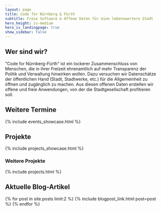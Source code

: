```yaml
---
layout: page
title: Code for Nürnberg & Fürth
subtitle: Freie Software & Offene Daten für eine lebenswertere Stadt
hero_height: is-medium
hero_is_landingpage: true
show_sidebar: false
---
```



## Wer sind wir?

"Code for Nürnberg-Fürth" ist ein lockerer Zusammenschluss von Menschen, die in ihrer Freizeit ehrenamtlich auf mehr Transparenz der Politik und Verwaltung hinwirken wollen. Dazu versuchen wir Datenschätze der öffentlichen Hand (Stadt, Stadtwerke, etc.) für die Allgemeinheit zu öffnen und zugänglich zu machen. Aus diesen offenen Daten erstellen wir offene und freie Anwendungen, von der die Stadtgesellschaft profitieren soll.

## Weitere Termine

{% include events_showcase.html %}

## Projekte

{% include projects_showcase.html %}

### Weitere Projekte

{% include projects.html %}

## Aktuelle Blog-Artikel

{% for post in site.posts limit:2 %}
{% include blogpost_link.html post=post %}
{% endfor %}

